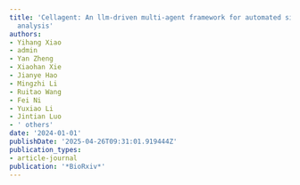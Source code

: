```yaml
---
title: 'Cellagent: An llm-driven multi-agent framework for automated single-cell data
  analysis'
authors:
- Yihang Xiao
- admin
- Yan Zheng
- Xiaohan Xie
- Jianye Hao
- Mingzhi Li
- Ruitao Wang
- Fei Ni
- Yuxiao Li
- Jintian Luo
- ' others'
date: '2024-01-01'
publishDate: '2025-04-26T09:31:01.919444Z'
publication_types:
- article-journal
publication: '*BioRxiv*'
---
```

